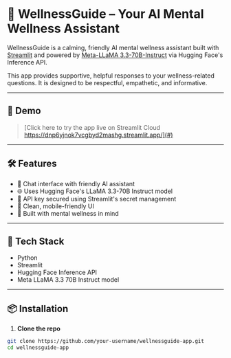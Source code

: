 # 🧘 WellnessGuide – Your AI Mental Wellness Assistant

WellnessGuide is a calming, friendly AI mental wellness assistant built with [Streamlit](https://streamlit.io/) and powered by [Meta-LLaMA 3.3-70B-Instruct](https://huggingface.co/meta-llama/Llama-3.3-70B-Instruct) via Hugging Face's Inference API.

This app provides supportive, helpful responses to your wellness-related questions. It is designed to be respectful, empathetic, and informative.

---

## 🚀 Demo

> [Click here to try the app live on Streamlit Cloud https://dnp6yjnok7vcgbyd2mashg.streamlit.app/](#)  

---

## 🛠️ Features

- 💬 Chat interface with friendly AI assistant
- 🌐 Uses Hugging Face's LLaMA 3.3-70B Instruct model
- 🔐 API key secured using Streamlit's secret management
- 📱 Clean, mobile-friendly UI
- 🧠 Built with mental wellness in mind

---

## 🧰 Tech Stack

- Python
- Streamlit
- Hugging Face Inference API
- Meta LLaMA 3.3 70B Instruct model

---

## 📦 Installation

1. **Clone the repo**

```bash
git clone https://github.com/your-username/wellnessguide-app.git
cd wellnessguide-app
